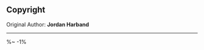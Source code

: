 <!-- ## TODO

- [ ] Add a new item to the todo list. -->

## Copyright

Original Author: **Jordan Harband**

---

<IdioFooter />

%~ -1%